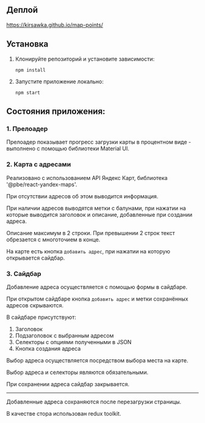 ## Деплой

https://kirsawka.github.io/map-points/

## Установка

1. Клонируйте репозиторий и установите зависимости:

    `npm install`

2. Запустите приложение локально:

    `npm start`


## Состояния приложения:

### 1. Прелоадер
Прелоадер показывает прогресс загрузки карты в процентном виде - выполнено с помощью библиотеки Material UI.

### 2. Карта с адресами
Реализовано с использованием API Яндекс Карт, библиотека '@pbe/react-yandex-maps'.

При отсутствии адресов об этом выводится информация.

При наличии адресов выводятся метки с балунами, при нажатии на которые выводится заголовок и описание, добавленные при создании адреса.

Описание максимум в 2 строки. При превышении 2 строк текст обрезается с многоточием в конце.

На карте есть кнопка `добавить адрес`, при нажатии на которую открывается сайдбар.

### 3. Сайдбар
Добавление адреса осуществляется с помощью формы в сайдбаре.

При открытом сайдбаре кнопка `добавить адрес` и метки сохранённых адресов скрываются.

В сайдбаре присутствуют:

1. Заголовок
2. Подзаголовок с выбранным адресом
3. Селекторы с опциями полученными в JSON
4. Кнопка создания адреса

Выбор адреса осуществляется посредством выбора места на карте.

Выбор адреса и селекторы являются обязательными.

При сохранении адреса сайдбар закрывается.

----
Добавленные адреса сохраняются после перезагрузки страницы.

В качестве стора использован redux toolkit.







